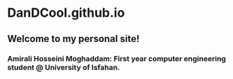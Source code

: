 # DanDCool.github.io
## Welcome to my personal site!
### Amirali Hosseini Moghaddam: First year computer engineering student @ University of Isfahan.
